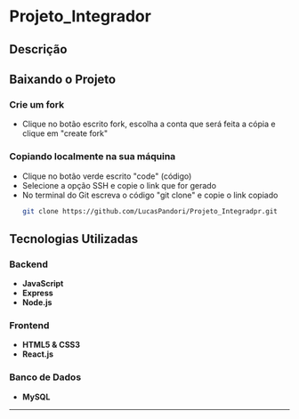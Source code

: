 # Projeto_Integrador
## Descrição

## Baixando o Projeto

### Crie um fork

- Clique no botão escrito fork, escolha a conta que será feita a cópia e clique em "create fork"

### Copiando localmente na sua máquina 

- Clique no botão verde escrito "code" (código)
- Selecione a opção SSH e copie o link que for gerado
- No terminal do Git escreva o código "git clone" e copie o link copiado
  ```bash
  git clone https://github.com/LucasPandori/Projeto_Integradpr.git
  ```
  
## Tecnologias Utilizadas

### Backend
- **JavaScript**
- **Express**
- **Node.js**

### Frontend
- **HTML5 & CSS3**
- **React.js**

### Banco de Dados
- **MySQL** 

---

